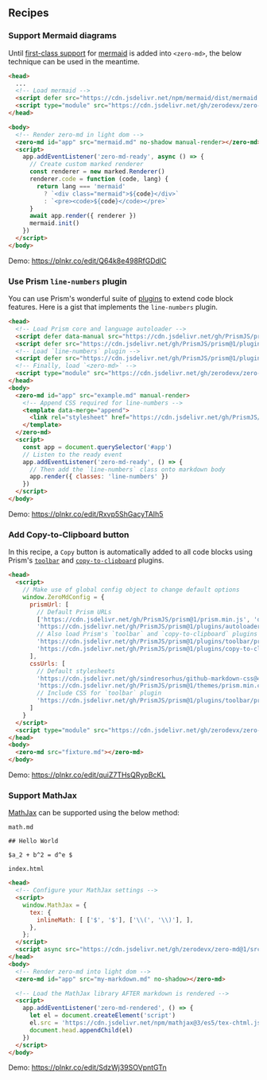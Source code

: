 ## Recipes

### Support Mermaid diagrams

Until [first-class support](https://github.com/zerodevx/zero-md/issues/65) for 
[mermaid](https://github.com/mermaid-js/mermaid) is added into `<zero-md>`, the below 
technique can be used in the meantime.

```html
<head>
  ...
  <!-- Load mermaid -->
  <script defer src="https://cdn.jsdelivr.net/npm/mermaid/dist/mermaid.min.js"></script>    
  <script type="module" src="https://cdn.jsdelivr.net/gh/zerodevx/zero-md@2/dist/zero-md.min.js"></script>
</head>

<body>
  <!-- Render zero-md in light dom -->
  <zero-md id="app" src="mermaid.md" no-shadow manual-render></zero-md>
  <script>
    app.addEventListener('zero-md-ready', async () => {
      // Create custom marked renderer
      const renderer = new marked.Renderer()
      renderer.code = function (code, lang) {
        return lang === 'mermaid'
          ? `<div class="mermaid">${code}</div>`
          : `<pre><code>${code}</code></pre>`
      }
      await app.render({ renderer })
      mermaid.init()
    })
  </script>
</body>
```

Demo: https://plnkr.co/edit/Q64k8e498RfGDdlC

### Use Prism `line-numbers` plugin

You can use Prism's wonderful suite of [plugins](https://prismjs.com/index.html#plugins) to extend
code block features. Here is a gist that implements the `line-numbers` plugin.

```html
<head>
  <!-- Load Prism core and language autoloader -->
  <script defer data-manual src="https://cdn.jsdelivr.net/gh/PrismJS/prism@1/components/prism-core.min.js"></script>
  <script defer src="https://cdn.jsdelivr.net/gh/PrismJS/prism@1/plugins/autoloader/prism-autoloader.min.js"></script>
  <!-- Load `line-numbers` plugin -->
  <script defer src="https://cdn.jsdelivr.net/gh/PrismJS/prism@1/plugins/line-numbers/prism-line-numbers.min.js"></script>
  <!-- Finally, load `<zero-md>` -->
  <script type="module" src="https://cdn.jsdelivr.net/gh/zerodevx/zero-md@2/dist/zero-md.min.js"></script>
</head>
<body>
  <zero-md id="app" src="example.md" manual-render>
    <!-- Append CSS required for line-numbers -->
    <template data-merge="append">
      <link rel="stylesheet" href="https://cdn.jsdelivr.net/gh/PrismJS/prism@1/plugins/line-numbers/prism-line-numbers.css">
    </template>
  </zero-md>
  <script>
    const app = document.querySelector('#app')
    // Listen to the ready event
    app.addEventListener('zero-md-ready', () => {
      // Then add the `line-numbers` class onto markdown body
      app.render({ classes: 'line-numbers' })
    })
  </script>
</body>
```

Demo: https://plnkr.co/edit/Rxvp5ShGacyTAIh5

### Add Copy-to-Clipboard button

In this recipe, a `Copy` button is automatically added to all code blocks using Prism's 
[`toolbar`](https://prismjs.com/plugins/toolbar/) and
[`copy-to-clipboard`](https://prismjs.com/plugins/copy-to-clipboard/) plugins.

```html
<head>
  <script>
    // Make use of global config object to change default options
    window.ZeroMdConfig = {
      prismUrl: [
        // Default Prism URLs
        ['https://cdn.jsdelivr.net/gh/PrismJS/prism@1/prism.min.js', 'data-manual'],
        'https://cdn.jsdelivr.net/gh/PrismJS/prism@1/plugins/autoloader/prism-autoloader.min.js',
        // Also load Prism's `toolbar` and `copy-to-clipboard` plugins
        'https://cdn.jsdelivr.net/gh/PrismJS/prism@1/plugins/toolbar/prism-toolbar.min.js',
        'https://cdn.jsdelivr.net/gh/PrismJS/prism@1/plugins/copy-to-clipboard/prism-copy-to-clipboard.min.js'
      ],
      cssUrls: [
        // Default stylesheets
        'https://cdn.jsdelivr.net/gh/sindresorhus/github-markdown-css@4/github-markdown.min.css',
        'https://cdn.jsdelivr.net/gh/PrismJS/prism@1/themes/prism.min.css',
        // Include CSS for `toolbar` plugin
        'https://cdn.jsdelivr.net/gh/PrismJS/prism@1/plugins/toolbar/prism-toolbar.min.css'
      ]
    }
  </script>
  <script type="module" src="https://cdn.jsdelivr.net/gh/zerodevx/zero-md@2/dist/zero-md.min.js"></script>
</head>
<body>
  <zero-md src="fixture.md"></zero-md>
</body>
```

Demo: https://plnkr.co/edit/quiZ7THsQRypBcKL

### Support MathJax

[MathJax](https://github.com/mathjax/MathJax) can be supported using the below method:

`math.md`

```
## Hello World

$a_2 + b^2 = d^e $
```

`index.html`

```html
<head>
  <!-- Configure your MathJax settings -->
  <script>
    window.MathJax = {
      tex: {
        inlineMath: [ ['$', '$'], ['\\(', '\\)'], ],
      },
    };
  </script>
  <script async src="https://cdn.jsdelivr.net/gh/zerodevx/zero-md@1/src/zero-md.min.js"></script>
</head>
<body>
  <!-- Render zero-md into light dom -->
  <zero-md id="app" src="my-markdown.md" no-shadow></zero-md>

  <!-- Load the MathJax library AFTER markdown is rendered -->
  <script>
    app.addEventListener('zero-md-rendered', () => {
      let el = document.createElement('script')
      el.src = 'https://cdn.jsdelivr.net/npm/mathjax@3/es5/tex-chtml.js'
      document.head.appendChild(el)
    })
  </script>
</body>
```

Demo: https://plnkr.co/edit/SdzWj39SOVpntGTn
